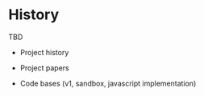 # History

TBD

- Project history
- Project papers

- Code bases (v1, sandbox, javascript implementation)